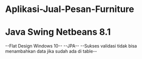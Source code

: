 # Aplikasi-Jual-Pesan-Furniture
# Java Swing Netbeans 8.1
--Flat Design Windows 10--
--JPA--
--Sukses validasi tidak bisa menambahkan data jika sudah ada di table--
